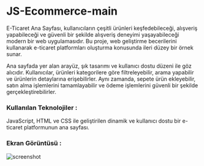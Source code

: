 <h1>JS-Ecommerce-main</h1>
E-Ticaret Ana Sayfası, kullanıcıların çeşitli ürünleri keşfedebileceği, alışveriş yapabileceği ve güvenli bir şekilde alışveriş deneyimi yaşayabileceği modern bir web uygulamasıdır.
Bu proje, web geliştirme becerilerini kullanarak e-ticaret platformları oluşturma konusunda ileri düzey bir örnek sunar.

Ana sayfada yer alan arayüz, şık tasarımı ve kullanıcı dostu düzeni ile göz alıcıdır. 
Kullanıcılar, ürünleri kategorilere göre filtreleyebilir, arama yapabilir ve ürünlerin detaylarına erişebilirler.
Aynı zamanda, sepete ürün ekleyebilir, satın alma işlemlerini tamamlayabilir ve ödeme işlemlerini güvenli bir şekilde gerçekleştirebilirler.
<h3>Kullanılan Teknolojiler :</h3>
JavaScript, HTML ve CSS ile geliştirilen dinamik ve kullanıcı dostu bir e-ticaret platformunun ana sayfası.
<h3>Ekran Görüntüsü :</h3>

![screenshot](screenshot.gif)
